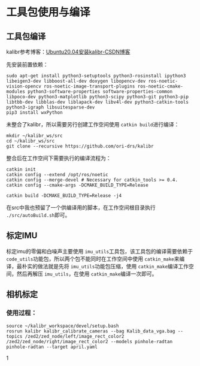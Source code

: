 # 工具包使用与编译

## 工具包编译

kalibr参考博客：[Ubuntu20.04安装kalibr-CSDN博客](https://blog.csdn.net/xiaojinger_123/article/details/121292803)

先安装前置依赖：

```shell
sudo apt-get install python3-setuptools python3-rosinstall ipython3 libeigen3-dev libboost-all-dev doxygen libopencv-dev ros-noetic-vision-opencv ros-noetic-image-transport-plugins ros-noetic-cmake-modules python3-software-properties software-properties-common libpoco-dev python3-matplotlib python3-scipy python3-git python3-pip libtbb-dev libblas-dev liblapack-dev libv4l-dev python3-catkin-tools python3-igraph libsuitesparse-dev 
pip3 install wxPython
```

未整合了kalibr，所以需要另行创建工作空间使用 `catkin build`进行编译：

```shell
mkdir ~/kalibr_ws/src
cd ~/kalibr_ws/src
git clone --recursive https://github.com/ori-drs/kalibr
```

整合后在工作空间下需要执行的编译流程为：

```shell
catkin init
catkin config --extend /opt/ros/noetic
catkin config --merge-devel # Necessary for catkin_tools >= 0.4.
catkin config --cmake-args -DCMAKE_BUILD_TYPE=Release

catkin build -DCMAKE_BUILD_TYPE=Release -j4
```

在src中我也预留了一个供编译用的脚本，在工作空间根目录执行 `./src/autoBuild.sh`即可。

## 标定IMU

标定imu的零偏和白噪声主要使用 `imu_utils`工具包，该工具包的编译需要依赖于 `code_utils`功能包，所以两个包不能同时在工作空间中使用 `catkin_make`来编译，最朴实的做法就是先将 `imu_utils`功能包压缩，使用 `catkin_make`编译工作空间，然后再解压 `imu_utils`，在使用 `catkin_make`编译一次即可。

## 相机标定

### 使用过程：

```
source ~/kalibr_workspace/devel/setup.bash
rosrun kalibr kalibr_calibrate_cameras --bag Kalib_data_vga.bag --topics /zed2/zed_node/left/image_rect_color2 /zed2/zed_node/right/image_rect_color2 --models pinhole-radtan pinhole-radtan --target april.yaml
```

1
